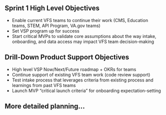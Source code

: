 ## Sprint 1 High Level Objectives
- Enable current VFS teams to continue their work (CMS, Education teams, STEM, API Program, VA.gov teams)
- Set VSP program up for success
- Start critical MVPs to validate core assumptions about the way intake, onboarding, and data access may impact VFS team decision-making

## Drill-Down Product Support Objectives
- High level VSP Now/Next/Future roadmap + OKRs for teams
- Continue support of existing VFS team work (code review support)
- Test intake process that leverages criteria from existing process and learnings from past VFS teams
- Launch MVP “critical launch criteria” for onboarding expectation-setting

## More detailed planning...
